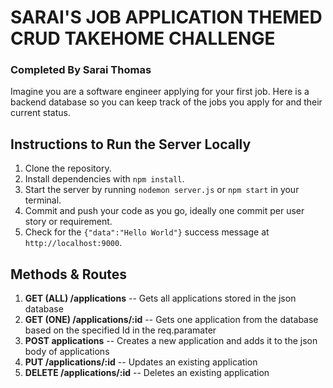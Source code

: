 # SARAI'S JOB APPLICATION THEMED CRUD TAKEHOME CHALLENGE

### Completed By Sarai Thomas

Imagine you are a software engineer applying for your first job. Here is a backend database so you can keep track of the jobs you apply for and their current status.

## <a id="instructions-to-run-server-locally"></a>Instructions to Run the Server Locally
1. Clone the repository.
1. Install dependencies with `npm install`.
1. Start the server by running `nodemon server.js` or `npm start` in your terminal.
1. Commit and push your code as you go, ideally one commit per user story or requirement.
1. Check for the `{"data":"Hello World"}` success message at `http://localhost:9000`.


## <a id="methods-routes"></a>Methods & Routes
1. **GET (ALL) /applications**
-- Gets all applications stored in the json database
1. **GET (ONE) /applications/:id**
-- Gets one application from the database based on the specified Id in the req.paramater
1. **POST applications**
-- Creates a new application and adds it to the json body of applications
1. **PUT /applications/:id**
-- Updates an existing application
1. **DELETE /applications/:id**
-- Deletes an existing application
